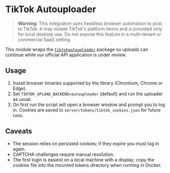 # TikTok Autouploader

> **Warning**: This integration uses headless browser automation to post to
> TikTok. It may violate TikTok's platform terms and is provided only for local
> desktop use. Do not expose this feature in a multi-tenant or commercial SaaS
> setting.

This module wraps the [`tiktokautouploader`](https://pypi.org/project/tiktokautouploader/)
package so uploads can continue while our official API application is under
review.

## Usage

1. Install browser binaries supported by the library (Chromium, Chrome or Edge).
2. Set `TIKTOK_UPLOAD_BACKEND=autouploader` (default) and run the uploader as
   usual.
3. On first run the script will open a browser window and prompt you to log in.
   Cookies are saved to `server/tokens/tiktok_cookies.json` for future runs.

## Caveats

- The session relies on persisted cookies; if they expire you must log in again.
- CAPTCHA challenges require manual resolution.
- The first login is easiest on a local machine with a display; copy the cookies
  file into the mounted tokens directory when running in Docker.

